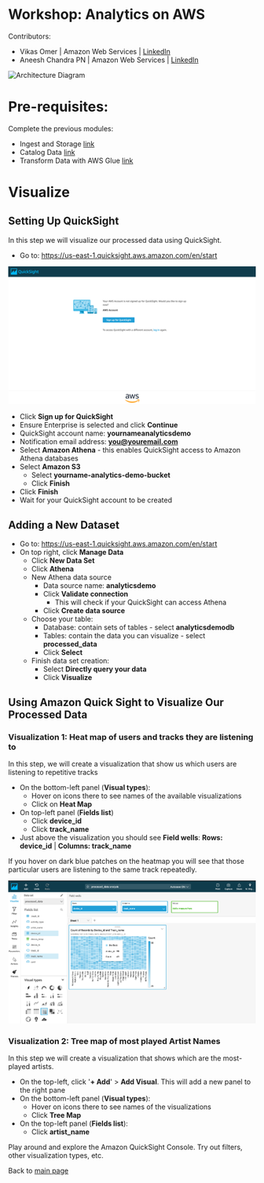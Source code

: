 # Workshop: Analytics on AWS

Contributors:

* Vikas Omer | Amazon Web Services | [LinkedIn](https://www.linkedin.com/in/vikas-omer/)
* Aneesh Chandra PN | Amazon Web Services | [LinkedIn](https://www.linkedin.com/in/aneesh-chandra-pn/)

![Architecture Diagram](../img/visualize.png)

# Pre-requisites:  
Complete the previous modules:  
* Ingest and Storage [link](../modules/ingest.md)
* Catalog Data [link](../modules/catalog.md)
* Transform Data with AWS Glue [link](../modules/transform_glue.md)


# Visualize

## Setting Up QuickSight
In this step we will visualize our processed data using QuickSight.

* Go to: https://us-east-1.quicksight.aws.amazon.com/en/start

![img](../img/quicksight_activate.png)

* Click **Sign up for QuickSight**
* Ensure Enterprise is selected and click **Continue**
* QuickSight account name: **yournameanalyticsdemo**
* Notification email address: **you@youremail.com**
* Select **Amazon Athena** - this enables QuickSight access to Amazon Athena databases
* Select **Amazon S3**
	* Select **yourname-analytics-demo-bucket**
	* Click **Finish**
* Click **Finish**
* Wait for your QuickSight account to be created

## Adding a New Dataset

* Go to: https://us-east-1.quicksight.aws.amazon.com/en/start
* On top right, click **Manage Data**
    * Click **New Data Set**
    * Click **Athena** 
    * New Athena data source
        * Data source name: **analyticsdemo**
        * Click **Validate connection**
            * This will check if your QuickSight can access Athena
        * Click **Create data source**
    * Choose your table:
        * Database: contain sets of tables - select **analyticsdemodb**
        * Tables: contain the data you can visualize - select **processed_data**
        * Click **Select**
    * Finish data set creation:
        * Select **Directly query your data**
        * Click **Visualize**

## Using Amazon Quick Sight to Visualize Our Processed Data

### Visualization 1: Heat map of users and tracks they are listening to

In this step, we will create a visualization that show us which users are listening to repetitive tracks

* On the bottom-left panel (**Visual types**):
    * Hover on icons there to see names of the available visualizations
    * Click on **Heat Map**
* On top-left panel (**Fields list**)
    * Click **device_id**
    * Click **track_name**
* Just above the visualization you should see **Field wells**: **Rows: device_id** | **Columns: track_name**

If you hover on dark blue patches on the heatmap you will see that those particular users are listening to the same track repeatedly.

![img](../img/qs-vis-1.png)

### Visualization 2: Tree map of most played Artist Names

In this step we will create a visualization that shows which are the most-played artists.

* On the top-left, click '**+ Add**' > **Add Visual**. This will add a new panel to the right pane
* On the bottom-left panel (**Visual types**):
    * Hover on icons there to see names of the visualizations
    * Click **Tree Map**
* On the top-left panel (**Fields list**):
    * Click **artist_name**

Play around and explore the Amazon QuickSight Console. Try out filters, other visualization types, etc.

Back to [main page](../readme.md)